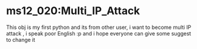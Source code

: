 # ms12_020:Multi_IP_Attack

This obj is my first python and its from other user, i want to become multi IP attack      , i speak poor English :p and i hope everyone can give some suggest to change it

